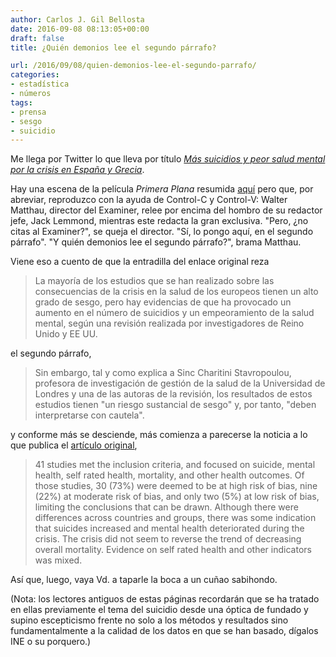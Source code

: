 ```yaml
---
author: Carlos J. Gil Bellosta
date: 2016-09-08 08:13:05+00:00
draft: false
title: ¿Quién demonios lee el segundo párrafo?

url: /2016/09/08/quien-demonios-lee-el-segundo-parrafo/
categories:
- estadística
- números
tags:
- prensa
- sesgo
- suicidio
---
```


Me llega por Twitter lo que lleva por título [_Más suicidios y peor salud mental por la crisis en España y Grecia_](http://www.agenciasinc.es/Noticias/Mas-suicidios-y-peor-salud-mental-por-la-crisis-en-Espana-y-Grecia).

Hay una escena de la película _Primera Plana_ resumida [aquí](http://www.periodistadigital.com/periodismo/prensa/2013/06/27/quien-demonios-lee-primer-parrafo-trasgo-gaceta-infanta-dni-cristina-barack-obama-escolar-diarioes.shtml) pero que, por abreviar, reproduzco con la ayuda de Control-C y Control-V: Walter Matthau, director del Examiner, relee por encima del hombro de su redactor jefe, Jack Lemmond, mientras este redacta la gran exclusiva. "Pero, ¿no citas al Examiner?", se queja el director. "Sí, lo pongo aquí, en el segundo párrafo". "Y quién demonios lee el segundo párrafo?", brama Matthau.

Viene eso a cuento de que la entradilla del enlace original reza

>La mayoría de los estudios que se han realizado sobre las consecuencias de la crisis en la salud de los europeos tienen un alto grado de sesgo, pero hay evidencias de que ha provocado un aumento en el número de suicidios y un empeoramiento de la salud mental, según una revisión realizada por investigadores de Reino Unido y EE UU.

el segundo párrafo,

> Sin embargo, tal y como explica a Sinc Charitini Stavropoulou, profesora de investigación de gestión de la salud de la Universidad de Londres y una de las autoras de la revisión, los resultados de estos estudios tienen "un riesgo sustancial de sesgo" y, por tanto, "deben interpretarse con cautela".

y conforme más se desciende, más comienza a parecerse la noticia a lo que publica el [artículo original](http://press.psprings.co.uk/bmj/september/recession.pdf),

> 41 studies met the inclusion criteria, and focused on suicide, mental health, self rated health, mortality, and other health outcomes. Of those studies, 30 (73%) were deemed to be at high risk of bias, nine (22%) at moderate risk of bias, and only two (5%) at low risk of bias, limiting the conclusions that can be drawn. Although there were differences across countries and groups, there was some indication that suicides increased and mental health deteriorated during the crisis. The crisis did not seem to reverse the trend of decreasing overall mortality. Evidence on self rated health and other indicators was mixed.

Así que, luego, vaya Vd. a taparle la boca a un cuñao sabihondo.

(Nota: los lectores antiguos de estas páginas recordarán que se ha tratado en ellas previamente el tema del suicidio desde una óptica de fundado y supino escepticismo frente no solo a los métodos y resultados sino fundamentalmente a la calidad de los datos en que se han basado, dígalos INE o su porquero.)